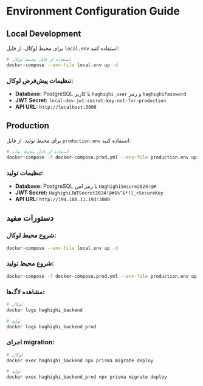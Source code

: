# Environment Configuration Guide

## Local Development

برای محیط لوکال، از فایل `local.env` استفاده کنید:

```bash
# استفاده از فایل محیط لوکال
docker-compose --env-file local.env up -d
```

### تنظیمات پیش‌فرض لوکال:
- **Database:** PostgreSQL با کاربر `haghighi_user` و رمز `haghighiPassword`
- **JWT Secret:** `local-dev-jwt-secret-key-not-for-production`
- **API URL:** `http://localhost:3000`

## Production

برای محیط تولید، از فایل `production.env` استفاده کنید:

```bash
# استفاده از فایل محیط تولید
docker-compose -f docker-compose.prod.yml --env-file production.env up -d
```

### تنظیمات تولید:
- **Database:** PostgreSQL با رمز امن `HaghighiSecure2024!@#`
- **JWT Secret:** `HaghighiJWTSecret2024!@#$%^&*()_+SecureKey`
- **API URL:** `http://194.180.11.193:3000`

## دستورات مفید

### شروع محیط لوکال:
```bash
docker-compose --env-file local.env up -d
```

### شروع محیط تولید:
```bash
docker-compose -f docker-compose.prod.yml --env-file production.env up -d
```

### مشاهده لاگ‌ها:
```bash
# لوکال
docker logs haghighi_backend

# تولید
docker logs haghighi_backend_prod
```

### اجرای migration:
```bash
# لوکال
docker exec haghighi_backend npx prisma migrate deploy

# تولید
docker exec haghighi_backend_prod npx prisma migrate deploy
```
